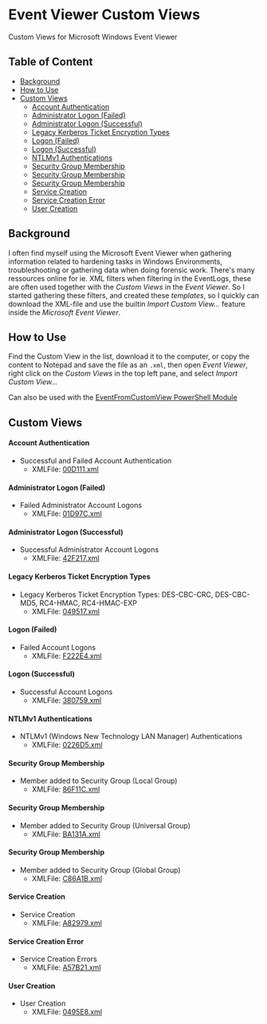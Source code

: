 # Event Viewer Custom Views

Custom Views for Microsoft Windows Event Viewer

## Table of Content
  - [Background](#background)
  - [How to Use](#how-to-use)
  - [Custom Views](#custom-views)
     - [Account Authentication](#account-authentication)
     - [Administrator Logon (Failed)](#administrator-logon-failed)
     - [Administrator Logon (Successful)](#administrator-logon-successful)
     - [Legacy Kerberos Ticket Encryption Types](#legacy-kerberos-ticket-encryption-types)
     - [Logon (Failed)](#logon-failed)
     - [Logon (Successful)](#logon-successful)
     - [NTLMv1 Authentications](#ntlmv1-authentications)
     - [Security Group Membership](#security-group-membership)
     - [Security Group Membership](#security-group-membership)
     - [Security Group Membership](#security-group-membership)
     - [Service Creation](#service-creation)
     - [Service Creation Error](#service-creation-error)
     - [User Creation](#user-creation)

## Background
I often find myself using the Microsoft Event Viewer when gathering information related to hardening tasks in Windows Environments, troubleshooting or gathering data when doing forensic work. There's many ressources online for ie. XML filters when filtering in the EventLogs, these are often used together with the *Custom Views* in the *Event Viewer*. So I started gathering these filters, and created these *templates*, so I quickly can download the XML-file and use the builtin *Import Custom View...* feature inside the *Microsoft Event Viewer*.

## How to Use
Find the Custom View in the list, download it to the computer, or copy the content to Notepad and save the file as an ```.xml```, then open *Event Viewer*, right click on the *Custom Views* in the top left pane, and select *Import Custom View...*

Can also be used with the [EventFromCustomView PowerShell Module](https://github.com/tomstryhn/EventFromCustomView)

## Custom Views
#### Account Authentication
   - Successful and Failed Account Authentication <br />
      - XMLFile: [00D111.xml](./xml/00D111.xml)
#### Administrator Logon (Failed)
   - Failed Administrator Account Logons <br />
      - XMLFile: [01D97C.xml](./xml/01D97C.xml)
#### Administrator Logon (Successful)
   - Successful Administrator Account Logons <br />
      - XMLFile: [42F217.xml](./xml/42F217.xml)
#### Legacy Kerberos Ticket Encryption Types
   - Legacy Kerberos Ticket Encryption Types: DES-CBC-CRC, DES-CBC-MD5, RC4-HMAC, RC4-HMAC-EXP <br />
      - XMLFile: [049517.xml](./xml/049517.xml)
#### Logon (Failed)
   - Failed Account Logons <br />
      - XMLFile: [F222E4.xml](./xml/F222E4.xml)
#### Logon (Successful)
   - Successful Account Logons <br />
      - XMLFile: [380759.xml](./xml/380759.xml)
#### NTLMv1 Authentications
   - NTLMv1 (Windows New Technology LAN Manager) Authentications <br />
      - XMLFile: [0226D5.xml](./xml/0226D5.xml)
#### Security Group Membership
   - Member added to Security Group (Local Group) <br />
      - XMLFile: [86F11C.xml](./xml/86F11C.xml)
#### Security Group Membership
   - Member added to Security Group (Universal Group) <br />
      - XMLFile: [BA131A.xml](./xml/BA131A.xml)
#### Security Group Membership
   - Member added to Security Group (Global Group) <br />
      - XMLFile: [C86A1B.xml](./xml/C86A1B.xml)
#### Service Creation
   - Service Creation <br />
      - XMLFile: [A82979.xml](./xml/A82979.xml)
#### Service Creation Error
   - Service Creation Errors <br />
      - XMLFile: [A57B21.xml](./xml/A57B21.xml)
#### User Creation
   - User Creation <br />
      - XMLFile: [0495E8.xml](./xml/0495E8.xml)
